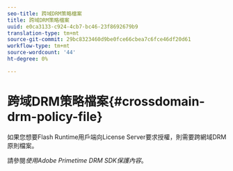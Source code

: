 ```yaml
---
seo-title: 跨域DRM策略檔案
title: 跨域DRM策略檔案
uuid: e0ca3133-c924-4cb7-bc46-23f8692679b9
translation-type: tm+mt
source-git-commit: 29bc8323460d9be0fce66cbea7c6fce46df20d61
workflow-type: tm+mt
source-wordcount: '44'
ht-degree: 0%

---
```



# 跨域DRM策略檔案{#crossdomain-drm-policy-file}

如果您想要Flash Runtime用戶端向License Server要求授權，則需要跨網域DRM原則檔案。

請參閱&#x200B;*使用Adobe Primetime DRM SDK保護內容*。

